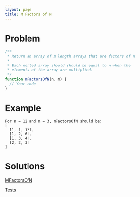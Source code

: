 ```yaml
---
layout: page
title: M Factors of N
---
```


# Problem

```javascript
/**
 * Return an array of m length arrays that are factors of n
 *
 * Each nested array should should be equal to n when the
 * elements of the array are multiplied.
 */
function mFactorsOfN(n, m) {
  // Your code
}
```

# Example

```
For n = 12 and m = 3, mFactorsOfN should be:
[
  [1, 1, 12],
  [1, 2, 6],
  [1, 3, 4],
  [2, 2, 3]
]
```

# Solutions

[MFactorsOfN](https://github.com/dting/interviewqs/blob/gh-pages/m-factors-of-n/src/MFactorsOfN.js)

[Tests](tests.html)
